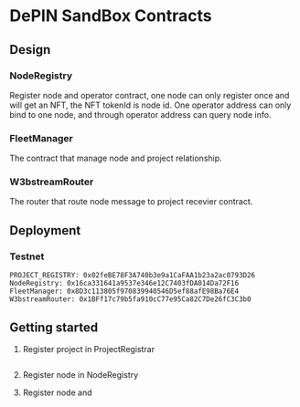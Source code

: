 # DePIN SandBox Contracts

## Design

### NodeRegistry

Register node and operator contract, one node can only register once and will get an NFT, the NFT tokenId is node id. One operator address can only bind to one node, and through operator address can query node info.

### FleetManager

The contract that manage node and project relationship.

### W3bstreamRouter

The router that route node message to project recevier contract.

## Deployment

### Testnet

```
PROJECT_REGISTRY: 0x02feBE78F3A740b3e9a1CaFAA1b23a2ac0793D26
NodeRegistry: 0x16ca331641a9537e346e12C7403fDA014Da72F16
FleetManager: 0x8D3c113805f970839940546D5ef88afE98Ba76E4
W3bstreamRouter: 0x1BFf17c79b5fa910cC77e95Ca82C7De26fC3C3b0
```

## Getting started

1. Register project in ProjectRegistrar

```

```

2. Register node in NodeRegistry

2. Register node and 
